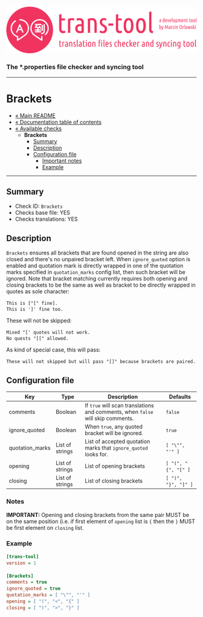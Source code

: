 ![trans-tool logo](../../artwork/trans-tool-logo.png)

### The *.properties file checker and syncing tool ###

---

# Brackets #

* [« Main README](../../README.md)
* [« Documentation table of contents](../README.md)
* [« Available checks](README.md)
  * **Brackets**
    * [Summary](#summary)
    * [Description](#description)
    * [Configuration file](#configuration-file)
      * [Important notes](#notes)
      * [Example](#example)

---

## Summary ##

* Check ID: `Brackets`
* Checks base file: YES
* Checks translations: YES

## Description ##

`Brackets` ensures all brackets that are found opened in the string are also closed and there's no unpaired bracket left.
When `ignore_quoted` option is enabled and quotation mark is directly wrapped in one of the quotation marks specified
in `quotation_marks` config list, then such bracket will be ignored. Note that bracket matching currently requires
both opening and closing brackets to be the same as well as bracket to be directly wrapped in quotes as sole character:

```text
This is ["[" fine].
This is ']' fine too.
```

These will not be skipped:

```text
Mixed "[' quotes will not work.
No quests "[[" allowed.
```

As kind of special case, this will pass:

```text
These will not skipped but will pass "[]" because brackets are paired.
```

## Configuration file ##

| Key      | Type      | Description | Defaults |
|----------|-----------|-------------|----------|
| comments | Boolean         | If `true` will scan translations and comments, when `false` will skip comments. | `false` |
| ignore_quoted | Boolean | When `true`, any quoted bracket will be ignored. | `true` |
| quotation_marks | List of strings | List of accepted quotation marks that `ignore_quoted` looks for. | `[ "\"", "'" ]` |
| opening  | List of strings | List of opening brackets  | `[ "(", "{", "[" ]` |
| closing  | List of strings | List of closing brackets  | `[ ")", "}", "]" ]` |

### Notes ###

**IMPORTANT:** Opening and closing brackets from the same pair MUST be on the same position (i.e. if first element of `opening` list
is `{` then the `}` MUST be first element on `closing` list.

### Example ###

```ini
[trans-tool]
version = 1

[Brackets]
comments = true
ignore_quoted = true
quotation_marks = [ "\"", "'" ] 
opening = [ "(", "<", "{" ]
closing = [ ")", ">", "}" ]
```
